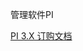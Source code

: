 管理软件PI

[PI 3.X 订购文档](
https://www.cisco.com/c/en/us/products/cloud-systems-management/prime-infrastructure/datasheet-listing.html)